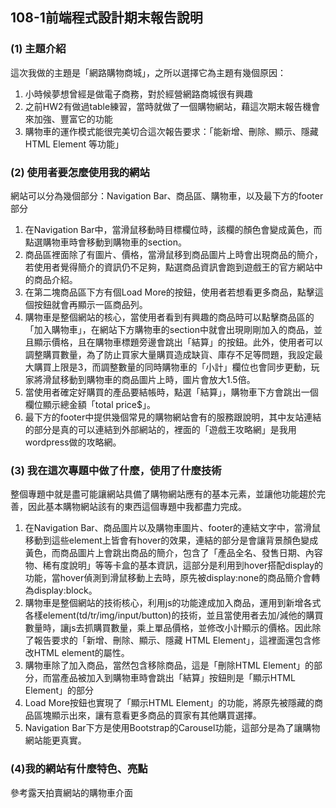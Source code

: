 ## 108-1前端程式設計期末報告說明

### (1) 主題介紹
這次我做的主題是「網路購物商城」，之所以選擇它為主題有幾個原因：
1. 小時候夢想曾經是做電子商務，對於經營網路商城很有興趣
2. 之前HW2有做過table練習，當時就做了一個購物網站，藉這次期末報告機會來加強、豐富它的功能
3. 購物車的運作模式能很完美切合這次報告要求：「能新增、刪除、顯示、隱藏 HTML Element 等功能」

### (2) 使用者要怎麼使用我的網站
網站可以分為幾個部分：Navigation Bar、商品區、購物車，以及最下方的footer部分
1. 在Navigation Bar中，當滑鼠移動時目標欄位時，該欄的顏色會變成黃色，而點選購物車時會移動到購物車的section。
2. 商品區裡面除了有圖片、價格，當滑鼠移到商品圖片上時會出現商品的簡介，若使用者覺得簡介的資訊仍不足夠，點選商品資訊會跑到遊戲王的官方網站中的商品介紹。
3. 在第二塊商品區下方有個Load More的按鈕，使用者若想看更多商品，點擊這個按鈕就會再顯示一區商品列。
4. 購物車是整個網站的核心，當使用者看到有興趣的商品時可以點擊商品區的「加入購物車」，在網站下方購物車的section中就會出現剛剛加入的商品，並且顯示價格，且在購物車標題旁邊會跳出「結算」的按鈕。此外，使用者可以調整購買數量，為了防止買家大量購買造成缺貨、庫存不足等問題，我設定最大購買上限是3，而調整數量的同時購物車的「小計」欄位也會同步更動，玩家將滑鼠移動到購物車的商品圖片上時，圖片會放大1.5倍。
5. 當使用者確定好購買的產品要結帳時，點選「結算」，購物車下方會跳出一個欄位顯示總金額「total price$」。
6. 最下方的footer中提供幾個常見的購物網站會有的服務跟說明，其中友站連結的部分是真的可以連結到外部網站的，裡面的「遊戲王攻略網」是我用wordpress做的攻略網。

### (3) 我在這次專題中做了什麼，使用了什麼技術
整個專題中就是盡可能讓網站具備了購物網站應有的基本元素，並讓他功能趨於完善，因此基本購物網站該有的東西這個專題中我都盡力完成。
1. 在Navigation Bar、商品圖片以及購物車圖片、footer的連結文字中，當滑鼠移動到這些element上皆會有hover的效果，連結的部分是會讓背景顏色變成黃色，而商品圖片上會跳出商品的簡介，包含了「產品全名、發售日期、內容物、稀有度說明」等等卡盒的基本資訊，這部分是利用到hover搭配display的功能，當hover偵測到滑鼠移動上去時，原先被display:none的商品簡介會轉為display:block。
2. 購物車是整個網站的技術核心，利用js的功能達成加入商品，運用到新增各式各樣element(td/tr/img/input/button)的技術，並且當使用者去加/減他的購買數量時，讓js去抓購買數量，乘上單品價格，並修改小計顯示的價格。因此除了報告要求的「新增、刪除、顯示、隱藏 HTML Element」，這裡面還包含修改HTML element的屬性。
3. 購物車除了加入商品，當然包含移除商品，這是「刪除HTML Element」的部分，而當產品被加入到購物車時會跳出「結算」按鈕則是「顯示HTML Element」的部分
4. Load More按鈕也實現了「顯示HTML Element」的功能，將原先被隱藏的商品區塊顯示出來，讓有意看更多商品的買家有其他購買選擇。
5. Navigation Bar下方是使用Bootstrap的Carousel功能，這部分是為了讓購物網站能更真實。

### (4)我的網站有什麼特色、亮點
參考露天拍賣網站的購物車介面
